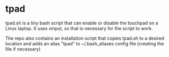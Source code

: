 # tpad

tpad.sh is a tiny bash script that can enable or disable the touchpad on a Linux laptop. It uses xinput, so that is necessary for the script to work.

The repo also contains an installation script that copies tpad.sh to a desired location and adds an alias "tpad" to ~/.bash_aliases config file (creating the file if necessary)
